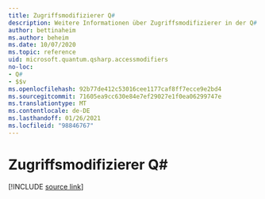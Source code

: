 ```yaml
---
title: Zugriffsmodifizierer Q#
description: Weitere Informationen über Zugriffsmodifizierer in der Q# Programmiersprache.
author: bettinaheim
ms.author: beheim
ms.date: 10/07/2020
ms.topic: reference
uid: microsoft.quantum.qsharp.accessmodifiers
no-loc:
- Q#
- $$v
ms.openlocfilehash: 92b77de412c53016cee1177caf8ff7ecce9e2bd4
ms.sourcegitcommit: 71605ea9cc630e84e7ef29027e1f0ea06299747e
ms.translationtype: MT
ms.contentlocale: de-DE
ms.lasthandoff: 01/26/2021
ms.locfileid: "98846767"
---
```

# <a name="access-modifiers-in-no-locq"></a>Zugriffsmodifizierer Q#

[!INCLUDE [source link](~/includes/qsharp-language/Specifications/Language/1_ProgramStructure/6_AccessModifiers.md)]

